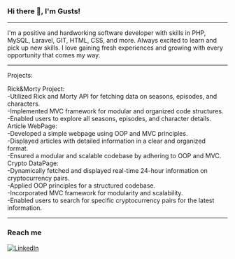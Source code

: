 ### Hi there 👋, I'm Gusts!


<hr>

I'm a positive and hardworking software developer with skills in PHP, MySQL, Laravel, GIT, HTML, CSS, and more. Always excited to learn and pick up new skills. I love gaining fresh experiences and growing with every opportunity that comes my way.

<hr>
Projects:

Rick&Morty Project: </br>
-Utilized Rick and Morty API for fetching data on seasons, episodes, and characters.</br>
-Implemented MVC framework for modular and organized code structures.</br>
-Enabled users to explore all seasons, episodes, and character details.</br>
Article WebPage:</br>
-Developed a simple webpage using OOP and MVC principles.</br>
-Displayed articles with detailed information in a clear and organized format.</br>
-Ensured a modular and scalable codebase by adhering to OOP and MVC.</br>
Crypto DataPage:</br>
-Dynamically fetched and displayed real-time 24-hour information on cryptocurrency pairs.</br>
-Applied OOP principles for a structured codebase.</br>
-Incorporated MVC framework for modularity and scalability.</br>
-Enabled users to search for specific cryptocurrency pairs for the latest information.</br>

<hr>

### Reach me 
[![LinkedIn](https://img.shields.io/badge/LinkedIn-0077B5?style=for-the-badge&logo=linkedin&logoColor=white)](https://www.linkedin.com/in/gustsmiezis/)
